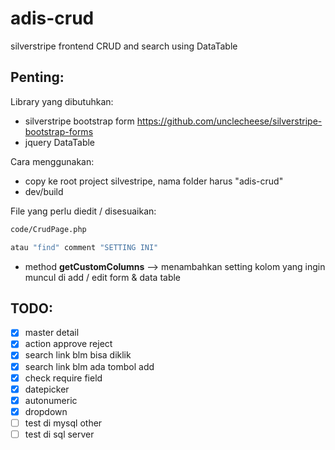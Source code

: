 # adis-crud
silverstripe frontend CRUD and search using DataTable

## Penting:
Library yang dibutuhkan:
- silverstripe bootstrap form https://github.com/unclecheese/silverstripe-bootstrap-forms
- jquery DataTable 

Cara menggunakan:
- copy ke root project silvestripe, nama folder harus "adis-crud"
- dev/build

File yang perlu diedit / disesuaikan:
```sh
code/CrudPage.php 

atau "find" comment "SETTING INI"
```
- method **getCustomColumns** --> menambahkan setting kolom yang ingin muncul di add / edit form & data table

## TODO:
- [x] master detail
- [x] action approve reject
- [x] search link blm bisa diklik
- [x] search link blm ada tombol add
- [x] check require field
- [x] datepicker
- [x] autonumeric
- [x] dropdown
- [ ] test di mysql other
- [ ] test di sql server